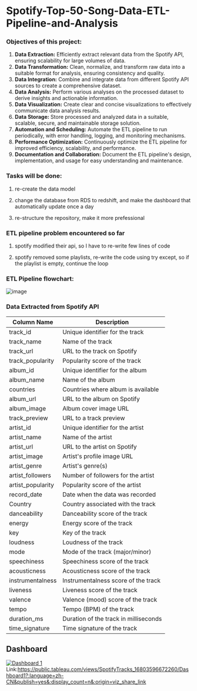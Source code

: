 # Spotify-Top-50-Song-Data-ETL-Pipeline-and-Analysis


### Objectives of this project:

1. **Data Extraction:** Efficiently extract relevant data from the Spotify API, ensuring scalability for large volumes of data.
2. **Data Transformation:** Clean, normalize, and transform raw data into a suitable format for analysis, ensuring consistency and quality.
3. **Data Integration:** Combine and integrate data from different Spotify API sources to create a comprehensive dataset.
4. **Data Analysis:** Perform various analyses on the processed dataset to derive insights and actionable information.
5. **Data Visualization:** Create clear and concise visualizations to effectively communicate data analysis results.
6. **Data Storage:** Store processed and analyzed data in a suitable, scalable, secure, and maintainable storage solution.
7. **Automation and Scheduling:** Automate the ETL pipeline to run periodically, with error handling, logging, and monitoring mechanisms.
8. **Performance Optimization:** Continuously optimize the ETL pipeline for improved efficiency, scalability, and performance.
9. **Documentation and Collaboration:** Document the ETL pipeline's design, implementation, and usage for easy understanding and maintenance.


### Tasks will be done:

1. re-create the data model

2. change the database from RDS to redshift, and make the dashboard that automatically update once a day

3. re-structure the repository, make it more prefessional

### ETL pipeline problem encountered so far

1. spotify modified their api, so I have to re-write few lines of code

2. spotify removed some playlists, re-write the code using try except, so if the playlist is empty, continue the loop 




### ETL Pipeline flowchart:

![image](https://user-images.githubusercontent.com/93886913/230753090-02821699-2266-405f-84bf-8bf1b4a92c97.png)

### Data Extracted from Spotify API

| Column Name        | Description                     |
|--------------------|---------------------------------|
| track_id           | Unique identifier for the track |
| track_name         | Name of the track               |
| track_url          | URL to the track on Spotify     |
| track_popularity   | Popularity score of the track   |
| album_id           | Unique identifier for the album |
| album_name         | Name of the album               |
| countries          | Countries where album is available |
| album_url          | URL to the album on Spotify     |
| album_image        | Album cover image URL           |
| track_preview      | URL to a track preview          |
| artist_id          | Unique identifier for the artist |
| artist_name        | Name of the artist              |
| artist_url         | URL to the artist on Spotify    |
| artist_image       | Artist's profile image URL      |
| artist_genre       | Artist's genre(s)               |
| artist_followers   | Number of followers for the artist |
| artist_popularity  | Popularity score of the artist  |
| record_date        | Date when the data was recorded |
| Country            | Country associated with the track |
| danceability       | Danceability score of the track |
| energy             | Energy score of the track       |
| key                | Key of the track                |
| loudness           | Loudness of the track           |
| mode               | Mode of the track (major/minor) |
| speechiness        | Speechiness score of the track  |
| acousticness       | Acousticness score of the track |
| instrumentalness   | Instrumentalness score of the track |
| liveness           | Liveness score of the track     |
| valence            | Valence (mood) score of the track |
| tempo              | Tempo (BPM) of the track        |
| duration_ms        | Duration of the track in milliseconds |
| time_signature     | Time signature of the track     |

## Dashboard

<div class='tableauPlaceholder' id='viz1680359791067' style='position: relative'><noscript><a href='#'><img alt='Dashboard 1 ' src='https:&#47;&#47;public.tableau.com&#47;static&#47;images&#47;Sp&#47;SpotifyTracks_16803596672260&#47;Dashboard1&#47;1_rss.png' style='border: none' /></a></no

  
  Link:https://public.tableau.com/views/SpotifyTracks_16803596672260/Dashboard1?:language=zh-CN&publish=yes&:display_count=n&:origin=viz_share_link
